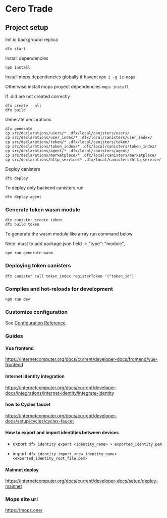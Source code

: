 # Cero Trade

## Project setup
Init ic background replica

`dfx start`

Install dependencies

`npm install`

Install mops dependencies globally if havent
`npm i -g ic-mops`

Otherwise install mops proyect dependencies
`mops install`

If .did are not created correctly

```
dfx create --all
dfx build
```

Generate declarations
```
dfx generate
cp src/declarations/users/* .dfx/local/canisters/users/
cp src/declarations/user_index/* .dfx/local/canisters/user_index/
cp src/declarations/token/* .dfx/local/canisters/token/
cp src/declarations/token_index/* .dfx/local/canisters/token_index/
cp src/declarations/agent/* .dfx/local/canisters/agent/
cp src/declarations/marketplace/* .dfx/local/canisters/marketplace/
cp src/declarations/http_service/* .dfx/local/canisters/http_service/
```

Deploy canisters

`dfx deploy`

To deploy only backend canisters run

`dfx deploy agent`

### Generate token wasm module
```
dfx canister create token
dfx build token
```
To generate the wasm module like array run command below

Note: must to add package.json field -> "type": "module",

`npm run generate-wasm`

### Deploying token canisters
`dfx canister call token_index registerToken '("token_id")'`

### Compiles and hot-reloads for development
`npm run dev`

### Customize configuration
See [Configuration Reference](https://vitejs.dev/config/).


### Guides

#### Vue frontend
https://internetcomputer.org/docs/current/developer-docs/frontend/vue-frontend

#### Internet identity integration
https://internetcomputer.org/docs/current/developer-docs/integrations/internet-identity/integrate-identity

#### how to Cycles faucet
https://internetcomputer.org/docs/current/developer-docs/setup/cycles/cycles-faucet

#### How to export and import identities between devices
* export: `dfx identity export <identity_name> > exported_identity.pem`

* import: `dfx identity import <new_identity_name> <exported_identity_root_file.pem>`

#### Mainnet deploy
https://internetcomputer.org/docs/current/developer-docs/setup/deploy-mainnet

### Mops site url
https://mops.one/